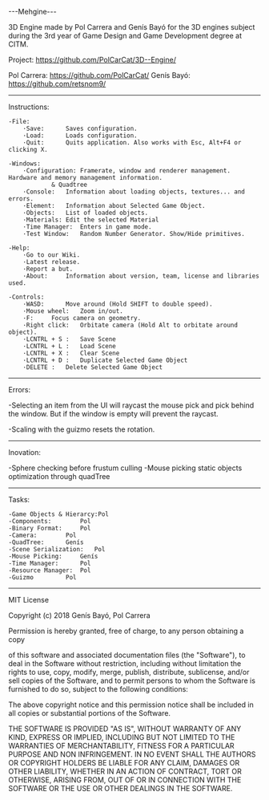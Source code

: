 ﻿---Mehgine---

3D Engine made by Pol Carrera and Genís Bayó
 for the 3D engines subject during the 3rd year of Game Design and Game Development degree at CITM.

Project: https://github.com/PolCarCat/3D--Engine/

Pol Carrera: https://github.com/PolCarCat/
Genís Bayó: https://github.com/retsnom9/

----------------------------
Instructions:

	-File:
		·Save:		Saves configuration.
		·Load:		Loads configuration.
		·Quit:		Quits application. Also works with Esc, Alt+F4 or clicking X.

	-Windows:
		·Configuration:	Framerate, window and renderer management. Hardware and memory management information.
				& Quadtree
		·Console:	Information about loading objects, textures... and errors.
		·Element:	Information about Selected Game Object.
		·Objects:	List of loaded objects.
		·Materials:	Edit the selected Material
		·Time Manager:	Enters in game mode.
		·Test Window:	Random Number Generator. Show/Hide primitives.

	-Help:
		·Go to our Wiki.
		·Latest release.
		·Report a but.
		·About:		Information about version, team, license and libraries used.

	-Controls:
		·WASD:		Move around (Hold SHIFT to double speed).
		·Mouse wheel:	Zoom in/out.
		·F:		Focus camera on geometry.
		·Right click:	Orbitate camera (Hold Alt to orbitate around object).
		·LCNTRL + S : 	Save Scene
		·LCNTRL + L :	Load Scene
		·LCNTRL + X :	Clear Scene
		·LCNTRL + D :	Duplicate Selected Game Object
		·DELETE	:	Delete Selected Game Object

----------------------------
Errors:

-Selecting an item from the UI will raycast the mouse pick and pick behind the window. But if the window is empty will prevent the raycast.

-Scaling with the guizmo resets the rotation.

----------------------------
Inovation:

-Sphere checking before frustum culling
-Mouse picking static objects optimization through quadTree

----------------------------
Tasks:

	-Game Objects & Hierarcy:Pol
	-Components:		Pol
	-Binary Format:		Pol
	-Camera:		Pol
	-QuadTree:		Genís
	-Scene Serialization:	Pol
	-Mouse Picking:		Genís
	-Time Manager:		Pol
	-Resource Manager:	Pol
	-Guizmo			Pol

----------------------------
MIT License

Copyright (c) 2018 Genís Bayó, Pol Carrera

Permission is hereby granted, free of charge, to any person obtaining a copy

of this software and associated documentation files (the "Software"), to deal 
in the Software without restriction, including without
limitation the rights
to use, copy, modify, merge, publish, distribute, sublicense, and/or sell
copies of the Software, and to permit
persons to whom the Software is
furnished to do so, subject to the following conditions:

The above copyright notice and this permission
notice shall be included in all
copies or substantial portions of the Software.

THE SOFTWARE IS PROVIDED "AS IS", WITHOUT WARRANTY OF
ANY KIND, EXPRESS OR
IMPLIED, INCLUDING BUT NOT LIMITED TO THE WARRANTIES OF MERCHANTABILITY,
FITNESS FOR A PARTICULAR PURPOSE AND NON
INFRINGEMENT. IN NO EVENT SHALL THE
AUTHORS OR COPYRIGHT HOLDERS BE LIABLE FOR ANY CLAIM, DAMAGES OR OTHER
LIABILITY, WHETHER IN AN ACTION
OF CONTRACT, TORT OR OTHERWISE, ARISING FROM,
OUT OF OR IN CONNECTION WITH THE SOFTWARE OR THE USE OR OTHER DEALINGS IN THE
SOFTWARE.
